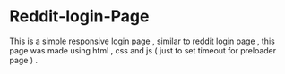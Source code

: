 # Reddit-login-Page
This is a simple responsive login page , similar to reddit login page , this page was made using html , css and js ( just to set timeout for preloader page ) .
